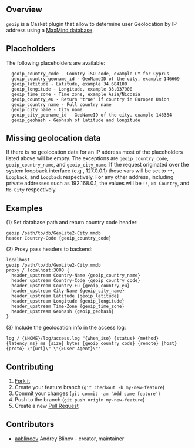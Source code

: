 ## Overview

`geoip` is a Casket plugin that allow to determine
user Geolocation by IP address using a
[MaxMind database](https://www.maxmind.com/en/geoip2-services-and-databases).

## Placeholders

The following placeholders are available:

```
  geoip_country_code - Country ISO code, example CY for Cyprus
  geoip_country_geoname_id - GeoNameID of the city, example 146669
  geoip_latitude - Latitude, example 34.684100
  geoip_longitude - Longitude, example 33.037900
  geoip_time_zone - Time zone, example Asia/Nicosia
  geoip_country_eu - Return 'true' if country in Europen Union
  geoip_country_name - Full country name
  geoip_city_name - City name
  geoip_city_geoname_id - GeoNameID of the city, example 146384
  geoip_geohash - Geohash of latitude and longitude
```

## Missing geolocation data

If there is no geolocation data for an IP address most of the placeholders
listed above will be empty. The exceptions are `geoip_country_code`,
`geoip_country_name`, and `geoip_city_name`. If the request originated over
the system loopback interface (e.g., 127.0.0.1) those vars will be set
to `**`, `Loopback`, and `Loopback` respectively. For any other address,
including private addresses such as 192.168.0.1, the values will be `!!`,
`No Country`, and `No City` respectively.

## Examples

(1) Set database path and return country code header:

```
geoip /path/to/db/GeoLite2-City.mmdb
header Country-Code {geoip_country_code}
```

(2) Proxy pass headers to backend:

```
localhost
geoip /path/to/db/GeoLite2-City.mmdb
proxy / localhost:3000 {
  header_upstream Country-Name {geoip_country_name}
  header_upstream Country-Code {geoip_country_code}
  header_upstream Country-Eu {geoip_country_eu}
  header_upstream City-Name {geoip_city_name}
  header_upstream Latitude {geoip_latitude}
  header_upstream Longitude {geoip_longitude}
  header_upstream Time-Zone {geoip_time_zone}
  header_upstream Geohash {geoip_geohash}
}
```

(3) Include the geolocation info in the access log:

```
log / {$HOME}/log/access.log "{when_iso} {status} {method} {latency_ms} ms {size} bytes {geoip_country_code} {remote} {host} {proto} \"{uri}\" \"{>User-Agent}\""
```

## Contributing

1. [Fork it](https://github.com/kodnaplakal/caddy-geoip/fork)
2. Create your feature branch (`git checkout -b my-new-feature`)
3. Commit your changes (`git commit -am 'Add some feature'`)
4. Push to the branch (`git push origin my-new-feature`)
5. Create a new [Pull Request](https://github.com/kodnaplakal/caddy-geoip/pulls)

## Contributors

- [aablinoov](https://github.com/aablinov) Andrey Blinov - creator, maintainer
